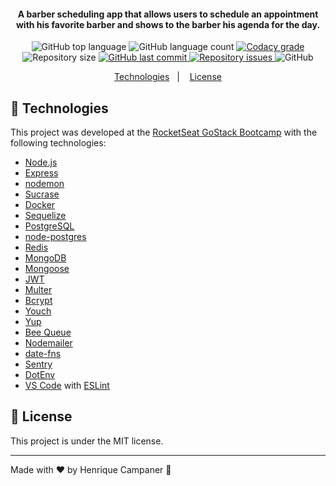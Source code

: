
<h4 align="center">
  A barber scheduling app that allows users to schedule an appointment with his favorite barber and shows to the barber his agenda for the day.
</h4>
<p align="center">
  <img alt="GitHub top language" src="https://img.shields.io/github/languages/top/lukemorales/gobarber-api.svg">
  
  <img alt="GitHub language count" src="https://img.shields.io/github/languages/count/lukemorales/gobarber-api.svg">
  
  <a href="https://www.codacy.com/app/lukemorales/gobarber-api?utm_source=github.com&amp;utm_medium=referral&amp;utm_content=lukemorales/gobarber-api&amp;utm_campaign=Badge_Grade">
    <img alt="Codacy grade" src="https://img.shields.io/codacy/grade/70c8e79c83b442278f6c276ebf117ae4.svg">
  </a>
  
  <img alt="Repository size" src="https://img.shields.io/github/repo-size/lukemorales/gobarber-api.svg">
  <a href="https://github.com/lukemorales/gobarber-api/commits/master">
    <img alt="GitHub last commit" src="https://img.shields.io/github/last-commit/lukemorales/gobarber-api.svg">
  </a>
  
  <a href="https://github.com/lukemorales/gobarber-api/issues">
    <img alt="Repository issues" src="https://img.shields.io/github/issues/lukemorales/gobarber-api.svg">
  </a>
  
  <img alt="GitHub" src="https://img.shields.io/github/license/lukemorales/gobarber-api.svg">   
</p>

<p align="center">
  <a href="#rocket-technologies">Technologies</a>&nbsp;&nbsp;&nbsp;|&nbsp;&nbsp;&nbsp;
  <a href="#memo-license">License</a>
</p>

## :rocket: Technologies

This project was developed at the [RocketSeat GoStack Bootcamp](https://rocketseat.com.br/bootcamp) with the following technologies:

-  [Node.js][nodejs]
-  [Express](https://expressjs.com/)
-  [nodemon](https://nodemon.io/)
-  [Sucrase](https://github.com/alangpierce/sucrase)
-  [Docker](https://www.docker.com/docker-community)
-  [Sequelize](http://docs.sequelizejs.com/)
-  [PostgreSQL](https://www.postgresql.org/)
-  [node-postgres](https://www.npmjs.com/package/pg)
-  [Redis](https://redis.io/)
-  [MongoDB](https://www.mongodb.com/)
-  [Mongoose](https://mongoosejs.com/)
-  [JWT](https://jwt.io/)
-  [Multer](https://github.com/expressjs/multer)
-  [Bcrypt](https://www.npmjs.com/package/bcrypt)
-  [Youch](https://www.npmjs.com/package/youch)
-  [Yup](https://www.npmjs.com/package/yup)
-  [Bee Queue](https://www.npmjs.com/package/bcrypt)
-  [Nodemailer](https://nodemailer.com/about/)
-  [date-fns](https://date-fns.org/)
-  [Sentry](https://sentry.io/)
-  [DotEnv](https://www.npmjs.com/package/dotenv)
-  [VS Code][vc] with [ESLint][vceslint]

## :memo: License
This project is under the MIT license.

---

Made with ♥ by Henrique Campaner :wave:

[nodejs]: https://nodejs.org/
[yarn]: https://yarnpkg.com/
[vc]: https://code.visualstudio.com/
[vceditconfig]: https://marketplace.visualstudio.com/items?itemName=EditorConfig.EditorConfig
[vceslint]: https://marketplace.visualstudio.com/items?itemName=dbaeumer.vscode-eslint
